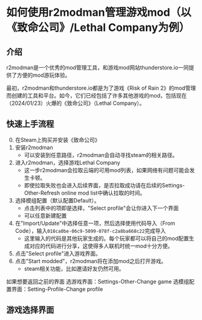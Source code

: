 # 如何使用r2modman管理游戏mod（以《致命公司》/Lethal Company为例）

## 介绍

r2modman是一个优秀的mod管理工具，和游戏mod网站thunderstore.io一同提供了方便的mod游玩体验。

最初，r2modman和thunderstore.io都是为了游戏《Risk of Rain 2》的mod管理而创建的工具和平台。如今，它们已经包括了许多其他游戏的mod，包括现在（2024/01/23）火爆的《致命公司》（Lethal Company）。

## 快速上手流程

0. 在Steam上购买并安装《致命公司》
1. 安装r2modman
   - 可以安装到任意路径，r2modman会自动寻找steam的相关路径。
2. 进入r2modman，选择游戏Lethal Company
   - 这一步r2modman会拉取云端的可用mod列表，如果网络有问题可能会发生卡顿。
   - 即使拉取失败也会进入后续界面，是否拉取成功请在后续的Settings-Other-Refresh online mod list中确认拉取的时间。
3. 选择模组配置（默认配置Default）。
   - 点击列表中的项即是选择，"Select profile"会让你进入下一个界面
   - 可以任意新建配置
4. 在"Import/Update"中选择任意一项，然后选择使用代码导入（From Code），输入`018ca0be-06c9-5099-078f-c2a8ba668c22`完成导入
   - 这里输入的代码是其他玩家生成的。每个玩家都可以将自己的mod配置生成对应的代码进行分享，这使得多人联机时统一mod十分方便。
5. 点击"Select profile"进入游戏界面。
6. 点击"Start modded"，r2modman将在添加mod之后打开游戏。
   - steam相关功能，比如邀请好友仍然可用。

如果想要返回之前的界面
选游戏界面：Settings-Other-Change game
选模组配置界面：Setting-Profile-Change profile

## 游戏选择界面

